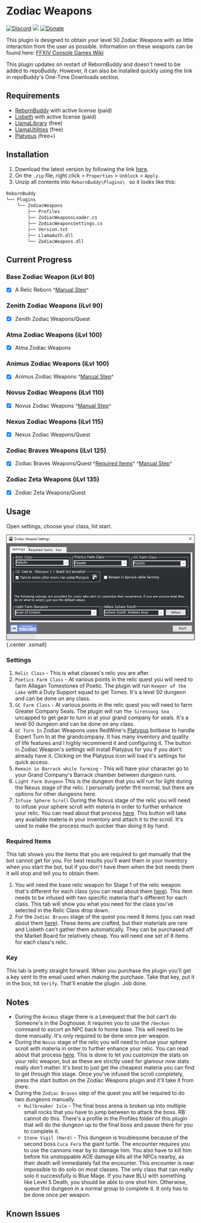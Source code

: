 # Zodiac Weapons

[![Discord][3]][4]
[![](https://img.shields.io/static/v1?label=Sponsor&message=%E2%9D%A4&logo=GitHub&color=%23fe8e86)](https://github.com/sponsors/domesticwarlord86)
[![Donate][5]][6]

This plugin is designed to obtain your level 50 Zodiac Weapons with as little interaction from the user as possible. Information on these weapons can be found here: [FFXIV Console Games Wiki](https://ffxiv.consolegameswiki.com/wiki/Zodiac_Weapons)

This plugin updates on restart of RebornBuddy and doesn't need to be added to repoBuddy. However, it can also be installed quickly using the link in repoBuddy's One-Time Downloads section. 
## Requirements

- [RebornBuddy][7] with active license (paid)
- [Lisbeth][9] with active license (paid)
- [LlamaLibrary][10] (free)
- [LlamaUtilities](https://github.com/nt153133/LlamaUtilities) (free)
- [Platypus](https://rbplatypus.com/) (free+)

## Installation

1. Download the latest version by following the link [here](https://sts.llamamagic.net/ZodiacWeapons/ZodiacWeapons.zip).
2. On the `.zip` file, right click > `Properties` > `Unblock` > `Apply`.
3. Unzip all contents into `RebornBuddy\Plugins\ ` so it looks like this:

```
RebornBuddy
└── Plugins
    └── ZodiacWeapons
        ├── Profiles
        ├── ZodiacWeaponsLoader.cs
        ├── ZodiacWeaponsSettings.cs
        ├── Version.txt
        ├── LlamaAuth.dll
        └── ZodiacWeapons.dll
```

## Current Progress

### Base Zodiac Weapon (iLvl 80)
- [x] A Relic Reborn ^[Manual Step](#required-items)^

### Zenith Zodiac Weapons (iLvl 90)
- [x] Zenith Zodiac Weapons/Quest

### Atma Zodiac Weapons (iLvl 100)
- [x] Atma Zodiac Weapons

### Animus Zodiac Weapons (iLvl 100)
- [x] Animus Zodiac Weapons ^[Manual Step](#notes)^

### Novus Zodiac Weapons (iLvl 110)
- [x] Novus Zodiac Weapons ^[Manual Step](#notes)^

### Nexus Zodiac Weapons (iLvl 115)
- [x] Nexus Zodiac Weapons/Quest

### Zodiac Braves Weapons (iLvl 125)
- [x] Zodiac Braves Weapons/Quest ^[Required Items](#required-items)^ ^[Manual Step](#notes)^

### Zodiac Zeta Weapons (iLvl 135)
- [x] Zodiac Zeta Weapons/Quest

## Usage

Open settings, choose your class, hit start. 

![img-small](../../img/zodiac.png){.center .xsmall}

### Settings

1. `Relic Class` - This is what classes's relic you are after.
3. `Poetics Farm Class` - At various points in the relic quest you will need to farm Allagan Tomestones of Poetic. The plugin will run `Keeper of the Lake` with a Duty Support squad to get Tomes. It's a level 50 dungeon and can be done on any class.
4. `GC Farm Class` - At various points in the relic quest you will need to farm Greater Company Seals. The plugin will run `The Sirensong Sea` uncapped to get gear to turn in at your grand company for seals. It's a level 50 dungeon and can be done on any class.
5. `GC Turn In` Zodiac Weapons uses RedWine's [Platypus](https://rbplatypus.com/) botbase to handle Expert Turn In at the grandcompany. It has many inventory and quality of life features and I highly recommend it and configuring it. The button in Zodiac Weapon's settings will install Platypus for you if you don't already have it. Clicking on the Platypus icon will load it's settings for quick access. 
2. `Remain in Barrack while farming` - This will have your character go to your Grand Company's Barrack chamber between dungeon runs.
6. `Light Farm Dungeon` This is the dungeon that you will run for light during the Nexus stage of the relic. I personally prefer Ifrit normal, but there are options for other dungeons here.
7. `Infuse Sphere Scroll` During the Novus stage of the relic you will need to infuse your sphere scroll with materia in order to further enhance your relic. You can read about that process [here](https://ffxiv.consolegameswiki.com/wiki/Novus_Zodiac_Weapons/Quest#Star_Light.2C_Star_Bright). This button will take any available materia in your inventory and attach it to the scroll. It's used to make the process much quicker than doing it by hand.

### Required Items
This tab shows you the items that you are required to get manually that the bot cannot get for you. For best results you'll want them in your inventory when you start the bot, but if you don't have them when the bot needs them it will stop and tell you to obtain them.

1. You will need the base relic weapon for Stage 1 of the relic weapon that's different for each class (you can read about them [here](https://ffxiv.consolegameswiki.com/wiki/Zodiac_Weapons/Quest#Part_2:_Class_Weapon)). This item needs to be infused with two specific materia that's different for each class. This tab will show you what you need for the class you've selected in the Relic Class drop down.
2. For the `Zodiac Braves` stage of the quest you need 8 items (you can read about them [here](https://ffxiv.consolegameswiki.com/wiki/Zodiac_Braves_Weapons/Quest#Crafted_Items)). These items are crafted, but their materials are rare and Lisbeth can't gather them automatically. They can be purchased off the Market Board for relatively cheap. You will need one set of 8 items for each class's relic.

### Key
This tab is pretty straight forward. When you purchase the plugin you'll get a key sent to the email used when making the purchase. Take that key, put it in the box, hit `Verify`. That'll enable the plugin. Job done.

## Notes
- During the `Animus` stage there is a Levequest that the bot can't do Someone's in the Doghouse. It requires you to use the `/beckon` command to escort an NPC back to home base. This will need to be done manually. It's only required to be done once per weapon.
- During the `Novus` stage of the relic you will need to infuse your sphere scroll with materia in order to further enhance your relic. You can read about that process [here](https://ffxiv.consolegameswiki.com/wiki/Novus_Zodiac_Weapons/Quest#Star_Light.2C_Star_Bright). This is done to let you customize the stats on your relic weapon, but as these are strictly used for glamour now stats really don't matter. It's best to just get the cheapest materia you can find to get through this stage. Once you've infused the scroll completely, press the start button on the Zodiac Weapons plugin and it'll take it from there.
- During the `Zodiac Braves` step of the quest you will be required to do two dungeons manually. 
    * `Hullbreaker Isle` - The final boss arena is broken up into multiple small rocks that you have to jump between to attack the boss. RB cannot do this. There's a profile in the Profiles folder of this plugin that will do the dungeon up to the final boss and pause there for you to complete it.
    * `Stone Vigil (Hard)` - This dungeon is troublesome because of the second boss `Cuca Fera` the giant turtle. The encounter requires you to use the cannons near by to damage him. You also have to kill him before his unstoppable AOE damage kills all the NPCs nearby, as their death will immediately fail the encounter. This encounter is near impossible to do solo on most classes. The only class that can really solo it successfully is Blue Mage. If you have BLU with something like Level 5 Death, you should be able to one shot him. Otherwise, queue this dungeon in a normal group to complete it. It only has to be done once per weapon. 

## Known Issues



[3]: https://img.shields.io/badge/Discord-7389D8?logo=discord&logoColor=ffffff&labelColor=6A7EC2
[4]: https://discord.gg/CucSWEhJSZ "Discord"
[5]: https://shields.io/badge/-Buy%20me%20a%20coffee-FF5E5B?logo=kofi&logoColor=ffffff&labelColor=FF5E5B
[6]: https://ko-fi.com/domesticwarlord86 "Donate via Ko-Fi"
[7]: https://www.rebornbuddy.com/ "RebornBuddy"
[8]: https://github.com/LlamaMagic/ExBuddy "ExBuddy"
[9]: https://www.siune.io/ "Lisbeth"
[10]: https://github.com/nt153133/__LlamaLibrary "LlamaLibrary"
[11]: https://discord.gg/rDsFbKr "Magitek Discord"
[12]: https://github.com/Zimgineering/repoBuddy "RepoBuddy"